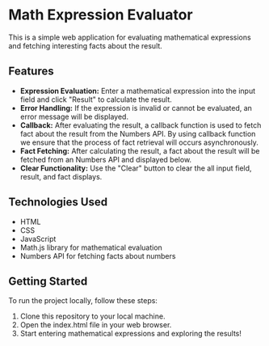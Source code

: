 # Math Expression Evaluator

This is a simple web application for evaluating mathematical expressions and fetching interesting facts about the result.

## Features
- **Expression Evaluation:** Enter a mathematical expression into the input field and click "Result" to calculate the result.
- **Error Handling:** If the expression is invalid or cannot be evaluated, an error message will be displayed.
- **Callback:** After evaluating the result, a callback function is used to fetch fact about the result from the Numbers API. By using callback function we ensure that the process of fact retrieval will occurs asynchronously.
- **Fact Fetching:** After calculating the result, a fact about the result will be fetched from an Numbers API and displayed below.
- **Clear Functionality:** Use the "Clear" button to clear the all input field, result, and fact displays.

## Technologies Used
- HTML
- CSS
- JavaScript
- Math.js library for mathematical evaluation
- Numbers API for fetching facts about numbers

## Getting Started
To run the project locally, follow these steps:
1. Clone this repository to your local machine.
2. Open the index.html file in your web browser.
3. Start entering mathematical expressions and exploring the results!
